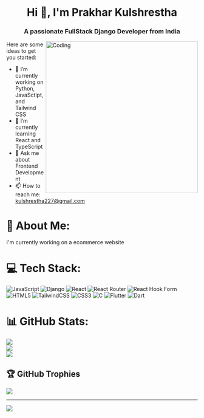 <h1 align="center">Hi 👋, I'm Prakhar Kulshrestha</h1>
<h3 align="center">A passionate FullStack Django Developer from India</h3>
<img align="right" alt="Coding" width="400" src="https://cdn.dribbble.com/users/1162077/screenshots/3848914/programmer.gif">

Here are some ideas to get you started:

- 🔭 I’m currently working on Python, JavaSctipt, and Tailwind CSS
- 🌱 I’m currently learning React and TypeScript
- 💬 Ask me about Frontend Development
- 📫 How to reach me: kulshrestha227@gmail.com

# 💫 About Me:
I'm currently working on a ecommerce website 


# 💻 Tech Stack:
![JavaScript](https://img.shields.io/badge/javascript-%23323330.svg?style=for-the-badge&logo=javascript&logoColor=%23F7DF1E) ![Django](https://img.shields.io/badge/django-%23092E20.svg?style=for-the-badge&logo=django&logoColor=white) ![React](https://img.shields.io/badge/react-%2320232a.svg?style=for-the-badge&logo=react&logoColor=%2361DAFB) ![React Router](https://img.shields.io/badge/React_Router-CA4245?style=for-the-badge&logo=react-router&logoColor=white) ![React Hook Form](https://img.shields.io/badge/React%20Hook%20Form-%23EC5990.svg?style=for-the-badge&logo=reacthookform&logoColor=white) ![HTML5](https://img.shields.io/badge/html5-%23E34F26.svg?style=for-the-badge&logo=html5&logoColor=white) ![TailwindCSS](https://img.shields.io/badge/tailwindcss-%2338B2AC.svg?style=for-the-badge&logo=tailwind-css&logoColor=white) ![CSS3](https://img.shields.io/badge/css3-%231572B6.svg?style=for-the-badge&logo=css3&logoColor=white) ![C](https://img.shields.io/badge/c-%2300599C.svg?style=for-the-badge&logo=c&logoColor=white) ![Flutter](https://img.shields.io/badge/Flutter-%2302569B.svg?style=for-the-badge&logo=Flutter&logoColor=white) ![Dart](https://img.shields.io/badge/dart-%230175C2.svg?style=for-the-badge&logo=dart&logoColor=white)
# 📊 GitHub Stats:
![](https://github-readme-stats.vercel.app/api?username=Prakhoo3012&theme=dark&hide_border=false&include_all_commits=true&count_private=true)<br/>
![](https://github-readme-streak-stats.herokuapp.com/?user=Prakhoo3012&theme=dark&hide_border=false)<br/>
![](https://github-readme-stats.vercel.app/api/top-langs/?username=Prakhoo3012&theme=dark&hide_border=false&include_all_commits=true&count_private=true&layout=compact)

## 🏆 GitHub Trophies
![](https://github-profile-trophy.vercel.app/?username=Prakhoo3012&theme=radical&no-frame=false&no-bg=true&margin-w=4)

---
[![](https://visitcount.itsvg.in/api?id=Prakhoo3012&icon=0&color=0)](https://visitcount.itsvg.in)

<!-- Proudly created with GPRM ( https://gprm.itsvg.in ) -->
